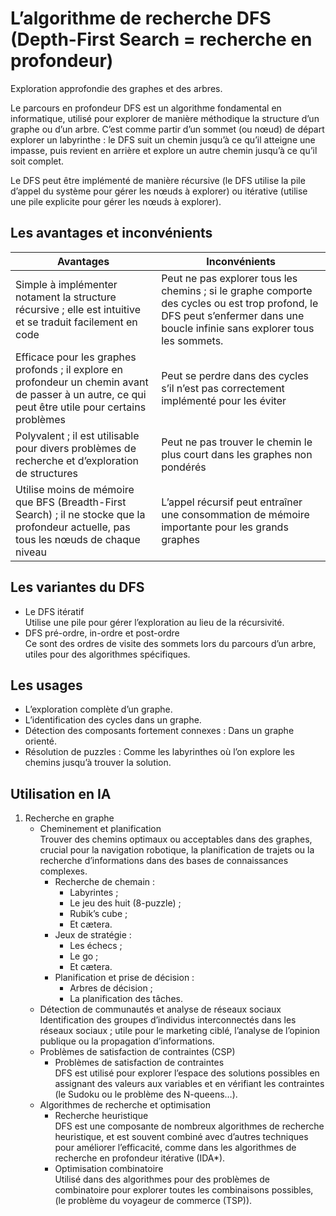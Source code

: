 # **L’algorithme de recherche DFS (Depth-First Search = recherche en profondeur)**

Exploration approfondie des graphes et des arbres.

Le parcours en profondeur DFS est un algorithme fondamental en informatique, utilisé pour explorer de manière méthodique la structure d’un graphe ou d’un arbre. C’est comme partir d’un sommet (ou nœud) de départ explorer un labyrinthe : le DFS suit un chemin jusqu’à ce qu’il atteigne une impasse, puis revient en arrière et explore un autre chemin jusqu’à ce qu’il soit complet.

Le DFS peut être implémenté de manière récursive (le DFS utilise la pile d’appel du système pour gérer les nœuds à explorer) ou itérative (utilise une pile explicite pour gérer les nœuds à explorer).
## **Les avantages et inconvénients**
Avantages | Inconvénients
---|---
Simple à implémenter notament la structure récursive ; elle est intuitive et se traduit facilement en code | Peut ne pas explorer tous les chemins ; si le graphe comporte des cycles ou est trop profond, le DFS peut s’enfermer dans une boucle infinie sans explorer tous les sommets.
Efficace pour les graphes profonds  ; il explore en profondeur un chemin avant de passer à un autre, ce qui peut être utile pour certains problèmes | Peut se perdre dans des cycles s’il n’est pas correctement implémenté pour les éviter
Polyvalent ; il est utilisable pour divers problèmes de recherche et d’exploration de structures | Peut ne pas trouver le chemin le plus court dans les graphes non pondérés
Utilise moins de mémoire que BFS (Breadth-First Search) ; il ne stocke que la profondeur actuelle, pas tous les nœuds de chaque niveau | L’appel récursif peut entraîner une consommation de mémoire importante pour les grands graphes
## **Les variantes du DFS**
* Le DFS itératif  
  Utilise une pile pour gérer l’exploration au lieu de la récursivité.
* DFS pré-ordre, in-ordre et post-ordre  
  Ce sont des ordres de visite des sommets lors du parcours d’un arbre, utiles pour des algorithmes spécifiques.
## **Les usages**
* L’exploration complète d’un graphe.
* L’identification des cycles dans un graphe.
* Détection des composants fortement connexes : Dans un graphe orienté.
* Résolution de puzzles : Comme les labyrinthes où l’on explore les chemins jusqu’à trouver la solution.
## **Utilisation en IA**
1. Recherche en graphe  
   * Cheminement et planification  
     Trouver des chemins optimaux ou acceptables dans des graphes, crucial pour la navigation robotique, la planification de trajets ou la recherche d’informations dans des bases de connaissances complexes.
     * Recherche de chemain :
       * Labyrintes ;
       * Le jeu des huit (8-puzzle) ;
       * Rubik’s cube ;
       * Et cætera.
     * Jeux de stratégie :
       * Les échecs ;
       * Le go ;
       * Et cætera.
     * Planification et prise de décision :
       * Arbres de décision ;
       * La planification des tâches.
   * Détection de communautés et analyse de réseaux sociaux  
     Identification des groupes d’individus interconnectés dans les réseaux sociaux ; utile pour le marketing ciblé, l’analyse de l’opinion publique ou la propagation d’informations.
   * Problèmes de satisfaction de contraintes (CSP)
     * Problèmes de satisfaction de contraintes  
       DFS est utilisé pour explorer l’espace des solutions possibles en assignant des valeurs aux variables et en vérifiant les contraintes (le Sudoku ou le problème des N-queens…).
   * Algorithmes de recherche et optimisation
     * Recherche heuristique  
       DFS est une composante de nombreux algorithmes de recherche heuristique, et est souvent combiné avec d’autres techniques pour améliorer l’efficacité, comme dans les algorithmes de recherche en profondeur itérative (IDA*).
     * Optimisation combinatoire  
       Utilisé dans des algorithmes pour des problèmes de combinatoire pour explorer toutes les combinaisons possibles, (le problème du voyageur de commerce (TSP)).